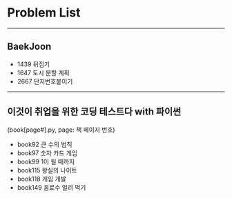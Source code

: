 # Problem List
---------------------------------------

## BaekJoon

- 1439 뒤집기
- 1647 도시 분할 계획
- 2667 단지번호붙이기

-------------------------------------

## 이것이 취업을 위한 코딩 테스트다 with 파이썬
(book[page#].py, page: 책 페이지 번호)

- book92 큰 수의 법칙
- book97 숫자 카드 게임
- book99 1이 될 때까지
- book115 왕실의 나이트
- book118 게임 개발
- book149 음료수 얼려 먹기
